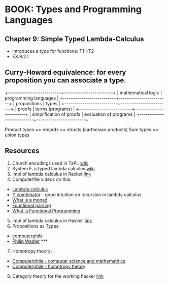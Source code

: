 # BOOK: Types and Programming Languages

## Chapter 9: Simple Typed Lambda-Calculus

- introduces a type for functions: T1->T2
- EX.9.2.1


## Curry-Howard equivalence: for every proposition you can associate a type.

+--------------------------+------------------------+
| mathematical logic       | programming languages  |
+--------------------------+------------------------+
| propositions             | types                  |
+--------------------------+------------------------+
| proofs                   | terms (programs)       |
+--------------------------+------------------------+
| simplification of proofs | evaluation of programs |
+--------------------------+------------------------+

Product types == records == structs (carthesian products)
Sum types == union types

## Resources
1. Church encodings used in TaPL [wiki](https://en.wikipedia.org/wiki/Church_encoding#List_encodings)
2. System F, a typed lambda calculus [wiki](https://en.wikipedia.org/wiki/System_F)
3. Impl of lambda calculus in Racket [link](http://matt.might.net/articles/compiling-up-to-lambda-calculus/)
4. Computerfile videos on this:
  - [Lambda calculus](https://www.youtube.com/watch?v=eis11j_iGMs)
  - [Y combinator](https://www.youtube.com/watch?v=9T8A89jgeTI) - good intuition on recursion in lambda calculus
  - [What is a monad](https://www.youtube.com/watch?v=t1e8gqXLbsU)
  - [Functional parsing](https://www.youtube.com/watch?v=dDtZLm7HIJs)
  - [What is Functional Programming](https://www.youtube.com/watch?v=LnX3B9oaKzw)
5. Impl of lambda calculus in Haskell [link](http://dev.stephendiehl.com/fun/lambda_calculus.html)
6. Propositions as Types:
  - [computerphile](https://www.youtube.com/watch?v=SknxggwRPzU)
  - [Philip Wadler](https://www.youtube.com/watch?v=IOiZatlZtGU) ***
7. Homotropy theory:
  - [Computerphile - computer science and mathemathics](https://www.youtube.com/watch?v=qT8NyyRgLDQ)
  - [Computerphile - homotropy theory](https://www.youtube.com/watch?v=Ft8R3-kPDdk)
8. Category theory for the working hacker [link](https://www.youtube.com/watch?v=gui_SE8rJUM)
